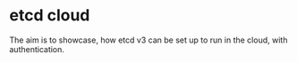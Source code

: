 # etcd cloud

The aim is to showcase, how etcd v3 can be set up to run in the cloud, with authentication.

